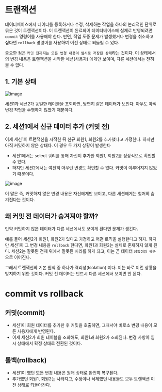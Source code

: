 # 트랜잭션

데이터베이스에서 데이터를 등록하거나 수정, 삭제하는 작업을 하나의 논리적인 단위로 묶은 것이 트랜잭션이다. 이 트랜잭션이 완료되어 데이터베이스에 실제로 반영되려면 `commit` 명령어를 사용해야 한다. 반면, 작업 도중 문제가 발생했거나 변경을 취소하고 싶다면 `rollback` 명령어를 사용하여 이전 상태로 되돌릴 수 있다.

중요한 점은 `커밋 전까지는 모든 변경 내용이 임시로 저장된 상태`라는 것이다. 이 상태에서의 변경 내용은 트랜잭션을 시작한 세션(사용자) 에게만 보이며, 다른 세션에서는 전혀 볼 수 없다.

## 1. 기본 상태

![image](https://github.com/user-attachments/assets/e2d169e9-3d88-4092-8f59-f9b6cf6533ec)


세션1과 세션2가 동일한 테이블을 조회하면, 당연히 같은 데이터가 보인다. 아무도 아직 변경 작업을 수행하지 않았기 때문이다.

## 2. 세션1에서 신규 데이터 추가 (커밋 전)

이제 세션1이 트랜잭션을 시작한 뒤 신규 회원1, 회원2를 추가했다고 가정한다. 하지만 아직 커밋하지 않은 상태다. 이 경우 두 가지 상황이 발생한다

- 세션1에서는 select 쿼리를 통해 자신이 추가한 회원1, 회원2를 정상적으로 확인할 수 있다.
- 하지만 세션2에서는 여전히 아무런 변경도 확인할 수 없다. 커밋이 이루어지지 않았기 때문이다.

![image](https://github.com/user-attachments/assets/31e83e33-1540-496a-93fb-6014e0a1f320)


이 말은 즉, 커밋하지 않은 변경 내용은 자신에게만 보이고, 다른 세션에게는 철저히 숨겨진다는 것이다.

## 왜 커밋 전 데이터가 숨겨져야 할까?

만약 커밋하지 않은 데이터가 다른 세션에서도 보이게 된다면 문제가 생긴다. 

예를 들어 세션2가 회원1, 회원2가 있다고 가정하고 어떤 로직을 실행한다고 하자. 하지만 세션1이 그 변경 내용을 `rollback` 한다면, 회원1과 회원2는 실제로 존재하지 않게 된다. 세션2는 잘못된 전제 위에서 잘못된 처리를 하게 되고, 이는 곧 데이터 `정합성의 훼손`으로 이어진다.

그래서 트랜잭션의 기본 원칙 중 하나가 격리성(Isolation) 이다. 이는 바로 이런 상황을 방지하기 위한 것이다. 커밋 전 데이터는 반드시 다른 세션에서 보이면 안 된다.

# commit vs rollback

## 커밋(commit)

- 세션1이 회원 데이터를 추가한 후 커밋을 호출하면, 그때서야 비로소 변경 내용이 모든 사용자에게 반영된다.
- 이제 세션2가 회원 테이블을 조회해도, 회원1과 회원2가 조회된다. 변경 사항이 임시 상태에서 확정 상태로 전환된 것이다.

## 롤백(rollback)

- 세션1이 했던 모든 변경 내용은 원래 상태로 완전히 복구된다.
- 추가했던 회원1, 회원2는 사라지고, 수정이나 삭제했던 내용들도 모두 트랜잭션 이전 상태로 되돌아간다.
